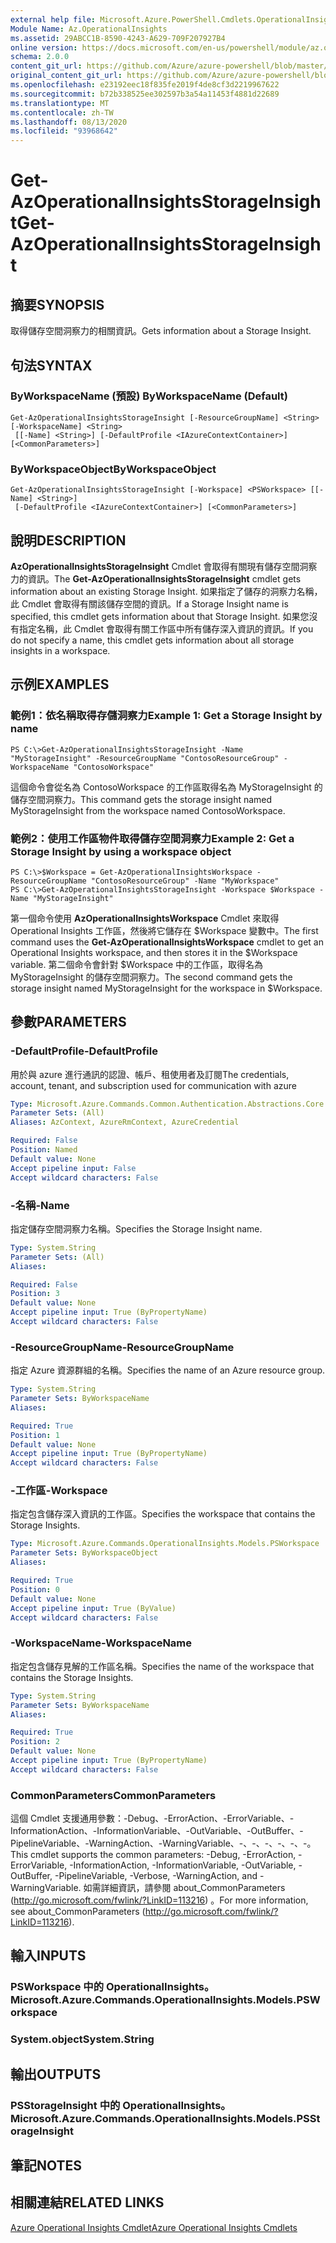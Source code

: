 ```yaml
---
external help file: Microsoft.Azure.PowerShell.Cmdlets.OperationalInsights.dll-Help.xml
Module Name: Az.OperationalInsights
ms.assetid: 29ABCC1B-8590-4243-A629-709F207927B4
online version: https://docs.microsoft.com/en-us/powershell/module/az.operationalinsights/get-azoperationalinsightsstorageinsight
schema: 2.0.0
content_git_url: https://github.com/Azure/azure-powershell/blob/master/src/OperationalInsights/OperationalInsights/help/Get-AzOperationalInsightsStorageInsight.md
original_content_git_url: https://github.com/Azure/azure-powershell/blob/master/src/OperationalInsights/OperationalInsights/help/Get-AzOperationalInsightsStorageInsight.md
ms.openlocfilehash: e23192eec18f835fe2019f4de8cf3d2219967622
ms.sourcegitcommit: b72b338525ee302597b3a54a11453f4881d22689
ms.translationtype: MT
ms.contentlocale: zh-TW
ms.lasthandoff: 08/13/2020
ms.locfileid: "93968642"
---
```

# <span data-ttu-id="4b4c3-101">Get-AzOperationalInsightsStorageInsight</span><span class="sxs-lookup"><span data-stu-id="4b4c3-101">Get-AzOperationalInsightsStorageInsight</span></span>

## <span data-ttu-id="4b4c3-102">摘要</span><span class="sxs-lookup"><span data-stu-id="4b4c3-102">SYNOPSIS</span></span>
<span data-ttu-id="4b4c3-103">取得儲存空間洞察力的相關資訊。</span><span class="sxs-lookup"><span data-stu-id="4b4c3-103">Gets information about a Storage Insight.</span></span>

## <span data-ttu-id="4b4c3-104">句法</span><span class="sxs-lookup"><span data-stu-id="4b4c3-104">SYNTAX</span></span>

### <span data-ttu-id="4b4c3-105">ByWorkspaceName (預設) </span><span class="sxs-lookup"><span data-stu-id="4b4c3-105">ByWorkspaceName (Default)</span></span>
```
Get-AzOperationalInsightsStorageInsight [-ResourceGroupName] <String> [-WorkspaceName] <String>
 [[-Name] <String>] [-DefaultProfile <IAzureContextContainer>] [<CommonParameters>]
```

### <span data-ttu-id="4b4c3-106">ByWorkspaceObject</span><span class="sxs-lookup"><span data-stu-id="4b4c3-106">ByWorkspaceObject</span></span>
```
Get-AzOperationalInsightsStorageInsight [-Workspace] <PSWorkspace> [[-Name] <String>]
 [-DefaultProfile <IAzureContextContainer>] [<CommonParameters>]
```

## <span data-ttu-id="4b4c3-107">說明</span><span class="sxs-lookup"><span data-stu-id="4b4c3-107">DESCRIPTION</span></span>
<span data-ttu-id="4b4c3-108">**AzOperationalInsightsStorageInsight** Cmdlet 會取得有關現有儲存空間洞察力的資訊。</span><span class="sxs-lookup"><span data-stu-id="4b4c3-108">The **Get-AzOperationalInsightsStorageInsight** cmdlet gets information about an existing Storage Insight.</span></span>
<span data-ttu-id="4b4c3-109">如果指定了儲存的洞察力名稱，此 Cmdlet 會取得有關該儲存空間的資訊。</span><span class="sxs-lookup"><span data-stu-id="4b4c3-109">If a Storage Insight name is specified, this cmdlet gets information about that Storage Insight.</span></span>
<span data-ttu-id="4b4c3-110">如果您沒有指定名稱，此 Cmdlet 會取得有關工作區中所有儲存深入資訊的資訊。</span><span class="sxs-lookup"><span data-stu-id="4b4c3-110">If you do not specify a name, this cmdlet gets information about all storage insights in a workspace.</span></span>

## <span data-ttu-id="4b4c3-111">示例</span><span class="sxs-lookup"><span data-stu-id="4b4c3-111">EXAMPLES</span></span>

### <span data-ttu-id="4b4c3-112">範例1：依名稱取得存儲洞察力</span><span class="sxs-lookup"><span data-stu-id="4b4c3-112">Example 1: Get a Storage Insight by name</span></span>
```
PS C:\>Get-AzOperationalInsightsStorageInsight -Name "MyStorageInsight" -ResourceGroupName "ContosoResourceGroup" -WorkspaceName "ContosoWorkspace"
```

<span data-ttu-id="4b4c3-113">這個命令會從名為 ContosoWorkspace 的工作區取得名為 MyStorageInsight 的儲存空間洞察力。</span><span class="sxs-lookup"><span data-stu-id="4b4c3-113">This command gets the storage insight named MyStorageInsight from the workspace named ContosoWorkspace.</span></span>

### <span data-ttu-id="4b4c3-114">範例2：使用工作區物件取得儲存空間洞察力</span><span class="sxs-lookup"><span data-stu-id="4b4c3-114">Example 2: Get a Storage Insight by using a workspace object</span></span>
```
PS C:\>$Workspace = Get-AzOperationalInsightsWorkspace -ResourceGroupName "ContosoResourceGroup" -Name "MyWorkspace"
PS C:\>Get-AzOperationalInsightsStorageInsight -Workspace $Workspace -Name "MyStorageInsight"
```

<span data-ttu-id="4b4c3-115">第一個命令使用 **AzOperationalInsightsWorkspace** Cmdlet 來取得 Operational Insights 工作區，然後將它儲存在 $Workspace 變數中。</span><span class="sxs-lookup"><span data-stu-id="4b4c3-115">The first command uses the **Get-AzOperationalInsightsWorkspace** cmdlet to get an Operational Insights workspace, and then stores it in the $Workspace variable.</span></span>
<span data-ttu-id="4b4c3-116">第二個命令會針對 $Workspace 中的工作區，取得名為 MyStorageInsight 的儲存空間洞察力。</span><span class="sxs-lookup"><span data-stu-id="4b4c3-116">The second command gets the storage insight named MyStorageInsight for the workspace in $Workspace.</span></span>

## <span data-ttu-id="4b4c3-117">參數</span><span class="sxs-lookup"><span data-stu-id="4b4c3-117">PARAMETERS</span></span>

### <span data-ttu-id="4b4c3-118">-DefaultProfile</span><span class="sxs-lookup"><span data-stu-id="4b4c3-118">-DefaultProfile</span></span>
<span data-ttu-id="4b4c3-119">用於與 azure 進行通訊的認證、帳戶、租使用者及訂閱</span><span class="sxs-lookup"><span data-stu-id="4b4c3-119">The credentials, account, tenant, and subscription used for communication with azure</span></span>

```yaml
Type: Microsoft.Azure.Commands.Common.Authentication.Abstractions.Core.IAzureContextContainer
Parameter Sets: (All)
Aliases: AzContext, AzureRmContext, AzureCredential

Required: False
Position: Named
Default value: None
Accept pipeline input: False
Accept wildcard characters: False
```

### <span data-ttu-id="4b4c3-120">-名稱</span><span class="sxs-lookup"><span data-stu-id="4b4c3-120">-Name</span></span>
<span data-ttu-id="4b4c3-121">指定儲存空間洞察力名稱。</span><span class="sxs-lookup"><span data-stu-id="4b4c3-121">Specifies the Storage Insight name.</span></span>

```yaml
Type: System.String
Parameter Sets: (All)
Aliases:

Required: False
Position: 3
Default value: None
Accept pipeline input: True (ByPropertyName)
Accept wildcard characters: False
```

### <span data-ttu-id="4b4c3-122">-ResourceGroupName</span><span class="sxs-lookup"><span data-stu-id="4b4c3-122">-ResourceGroupName</span></span>
<span data-ttu-id="4b4c3-123">指定 Azure 資源群組的名稱。</span><span class="sxs-lookup"><span data-stu-id="4b4c3-123">Specifies the name of an Azure resource group.</span></span>

```yaml
Type: System.String
Parameter Sets: ByWorkspaceName
Aliases:

Required: True
Position: 1
Default value: None
Accept pipeline input: True (ByPropertyName)
Accept wildcard characters: False
```

### <span data-ttu-id="4b4c3-124">-工作區</span><span class="sxs-lookup"><span data-stu-id="4b4c3-124">-Workspace</span></span>
<span data-ttu-id="4b4c3-125">指定包含儲存深入資訊的工作區。</span><span class="sxs-lookup"><span data-stu-id="4b4c3-125">Specifies the workspace that contains the Storage Insights.</span></span>

```yaml
Type: Microsoft.Azure.Commands.OperationalInsights.Models.PSWorkspace
Parameter Sets: ByWorkspaceObject
Aliases:

Required: True
Position: 0
Default value: None
Accept pipeline input: True (ByValue)
Accept wildcard characters: False
```

### <span data-ttu-id="4b4c3-126">-WorkspaceName</span><span class="sxs-lookup"><span data-stu-id="4b4c3-126">-WorkspaceName</span></span>
<span data-ttu-id="4b4c3-127">指定包含儲存見解的工作區名稱。</span><span class="sxs-lookup"><span data-stu-id="4b4c3-127">Specifies the name of the workspace that contains the Storage Insights.</span></span>

```yaml
Type: System.String
Parameter Sets: ByWorkspaceName
Aliases:

Required: True
Position: 2
Default value: None
Accept pipeline input: True (ByPropertyName)
Accept wildcard characters: False
```

### <span data-ttu-id="4b4c3-128">CommonParameters</span><span class="sxs-lookup"><span data-stu-id="4b4c3-128">CommonParameters</span></span>
<span data-ttu-id="4b4c3-129">這個 Cmdlet 支援通用參數：-Debug、-ErrorAction、-ErrorVariable、-InformationAction、-InformationVariable、-OutVariable、-OutBuffer、-PipelineVariable、-WarningAction、-WarningVariable、-、-、-、-、-、-。</span><span class="sxs-lookup"><span data-stu-id="4b4c3-129">This cmdlet supports the common parameters: -Debug, -ErrorAction, -ErrorVariable, -InformationAction, -InformationVariable, -OutVariable, -OutBuffer, -PipelineVariable, -Verbose, -WarningAction, and -WarningVariable.</span></span> <span data-ttu-id="4b4c3-130">如需詳細資訊，請參閱 about_CommonParameters (http://go.microsoft.com/fwlink/?LinkID=113216) 。</span><span class="sxs-lookup"><span data-stu-id="4b4c3-130">For more information, see about_CommonParameters (http://go.microsoft.com/fwlink/?LinkID=113216).</span></span>

## <span data-ttu-id="4b4c3-131">輸入</span><span class="sxs-lookup"><span data-stu-id="4b4c3-131">INPUTS</span></span>

### <span data-ttu-id="4b4c3-132">PSWorkspace 中的 OperationalInsights。</span><span class="sxs-lookup"><span data-stu-id="4b4c3-132">Microsoft.Azure.Commands.OperationalInsights.Models.PSWorkspace</span></span>

### <span data-ttu-id="4b4c3-133">System.object</span><span class="sxs-lookup"><span data-stu-id="4b4c3-133">System.String</span></span>

## <span data-ttu-id="4b4c3-134">輸出</span><span class="sxs-lookup"><span data-stu-id="4b4c3-134">OUTPUTS</span></span>

### <span data-ttu-id="4b4c3-135">PSStorageInsight 中的 OperationalInsights。</span><span class="sxs-lookup"><span data-stu-id="4b4c3-135">Microsoft.Azure.Commands.OperationalInsights.Models.PSStorageInsight</span></span>

## <span data-ttu-id="4b4c3-136">筆記</span><span class="sxs-lookup"><span data-stu-id="4b4c3-136">NOTES</span></span>

## <span data-ttu-id="4b4c3-137">相關連結</span><span class="sxs-lookup"><span data-stu-id="4b4c3-137">RELATED LINKS</span></span>

[<span data-ttu-id="4b4c3-138">Azure Operational Insights Cmdlet</span><span class="sxs-lookup"><span data-stu-id="4b4c3-138">Azure Operational Insights Cmdlets</span></span>](/powershell/module/az.operationalinsights)


